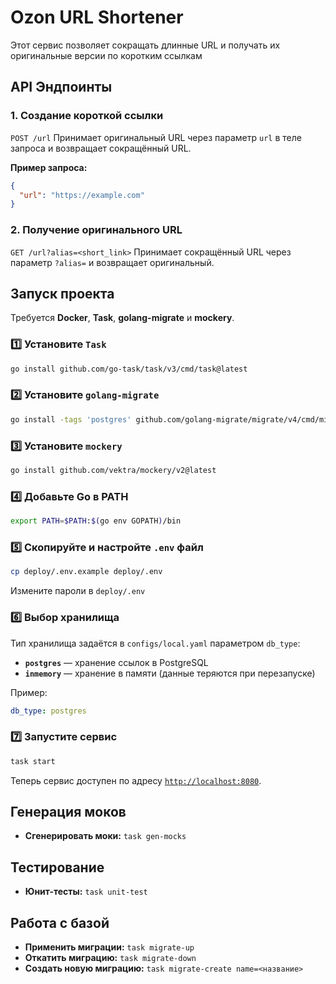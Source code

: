 # Ozon URL Shortener

Этот сервис позволяет сокращать длинные URL и получать их оригинальные версии по коротким ссылкам

## API Эндпоинты

### 1. Создание короткой ссылки
`POST /url`
Принимает оригинальный URL через параметр `url` в теле запроса и возвращает сокращённый URL.

**Пример запроса:**
```json
{
  "url": "https://example.com"
}
```

### 2. Получение оригинального URL
`GET /url?alias=<short_link>` Принимает сокращённый URL через параметр `?alias=` и возвращает оригинальный.

## Запуск проекта

Требуется **Docker**, **Task**, **golang-migrate** и **mockery**.

### 1️⃣ Установите `Task`
```sh
go install github.com/go-task/task/v3/cmd/task@latest
```

### 2️⃣ Установите `golang-migrate`
```sh
go install -tags 'postgres' github.com/golang-migrate/migrate/v4/cmd/migrate@latest
```

### 3️⃣ Установите `mockery`
```sh
go install github.com/vektra/mockery/v2@latest
```

### 4️⃣ Добавьте Go в PATH
```sh
export PATH=$PATH:$(go env GOPATH)/bin
```

### 5️⃣ Скопируйте и настройте `.env` файл
```sh
cp deploy/.env.example deploy/.env
```
Измените пароли в `deploy/.env`

### 6️⃣ Выбор хранилища
Тип хранилища задаётся в `configs/local.yaml` параметром `db_type`:
- **`postgres`** — хранение ссылок в PostgreSQL
- **`inmemory`** — хранение в памяти (данные теряются при перезапуске)

Пример:
```yaml
db_type: postgres
```

### 7️⃣ Запустите сервис
```sh
task start
```
Теперь сервис доступен по адресу [`http://localhost:8080`](http://localhost:8080).

## Генерация моков

- **Сгенерировать моки:** `task gen-mocks`

## Тестирование

- **Юнит-тесты:** `task unit-test`

## Работа с базой

- **Применить миграции:** `task migrate-up`
- **Откатить миграцию:** `task migrate-down`
- **Создать новую миграцию:** `task migrate-create name=<название>`
